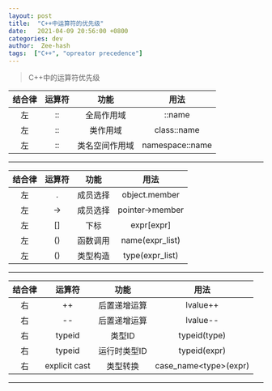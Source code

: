 ```yaml
---
layout: post
title:  "C++中运算符的优先级"
date:   2021-04-09 20:56:00 +0800
categories: dev
author:  Zee-hash
tags:  ["C++", "opreator precedence"]
---
```


> C++中的运算符优先级

| 结合律 | 运算符 | 功能 | 用法 |  
| :---: | :---: |  :---: |  :---: |
| 左 | :: |全局作用域|::name|
| 左 | :: |类作用域|class::name|
| 左 | :: |类名空间作用域|namespace::name|
------
| 结合律 | 运算符 | 功能 | 用法 |  
| :---: | :---: |  :---: |  :---: |
|左|.|成员选择|object.member|
|左|->|成员选择|pointer->member|
|左|\[\]|下标|expr\[expr\]|
|左|()|函数调用|name(expr_list)|
|左|()|类型构造|type(expr_list)|
------
| 结合律 | 运算符 | 功能 | 用法 |  
| :---: | :---: |  :---: |  :---: |
|右|++|后置递增运算|lvalue++|
|右|--|后置递增运算|lvalue--|
|右|typeid|类型ID|typeid(type)|
|右|typeid|运行时类型ID|typeid(expr)|
|右|explicit cast|类型转换|case_name\<type\>(expr)|
------
